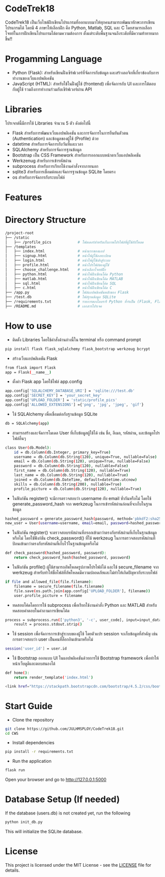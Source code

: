 # CodeTrek18
CodeTrek18 เป็นเว็บไซต์ฝึกเขียนโปรแกรมที่ออกแบบมาให้ทุกคนสามารถพัฒนาทักษะการเขียนโปรแกรมได้ โดยมี 4 ภาษาให้เลือกฝึก คือ Python, Matlab, SQL และ C โดยสามารถเลือกโจทย์ในการฝึกเขียนโปรแกรมได้ตามความต้องการ ตั้งแต่ระดับพื้นฐานจนถึงระดับที่มีความท้าทายมากขึ้น!!
# Progamming Language
- Python (Flask): สำหรับเขียนฝั่งเซิร์ฟเวอร์ที่จัดการกับข้อมูล และสร้างลอจิกที่เกี่ยวข้องกับการทำงานของเว็บแอปพลิเคชัน
- JavaScript (HTML): สำหรับใช้ในฝั่งผู้ใช้ (frontend) เพื่อจัดการกับ UI และการโต้ตอบกับผู้ใช้ รวมถึงการทำงานร่วมกับเซิร์ฟเวอร์ผ่าน API
# Libraries
โปรเจกต์นี้มีการใช้ Libraries จำนวน 5 ตัว ดังต่อไปนี้
- Flask สำหรับการพัฒนาเว็บแอปพลิเคชัน และการจัดการในการยืนยันตัวตน (Authentication) และข้อมูลของผู้ใช้ (Profile) ด้วย
- datetime สำหรับการจัดการกับวันที่และเวลา
- SQLAIchemy สำหรับการจัดการฐานข้อมูล
- Bootstrap เป็น CSS Framework สำหรับการออกแบบหน้าตาเว็บแอปพลิเคชัน
- Werkzenug สำหรับการเข้ารหัสผ่าน
- subprocess สำหรับการเรียกใช้งานคำสั่งจากภายนอก
- sqlite3 สำหรับการเชื่อมต่อและจัดการฐานข้อมูล SQLite โดยตรง
- os สำหรับการจัดการกับระบบไฟล์
# Features

# Directory Structure
```sh
/project-root
├── /static
│   ├── /profile_pics            # โฟลเดอร์สำหรับเก็บภาพโปรไฟล์ที่ผู้ใช้อัปโหลด
├── /templates
│   ├── index.html               # หน้าแรกของแอป
│   ├── signup.html              # หน้าให้ผู้ใช้ลงทะเบียน
│   ├── login.html               # หน้าให้ผู้ใช้เข้าสู่ระบบ
│   ├── profile.html             # หน้าโปรไฟล์ของผู้ใช้
│   ├── choose_challenge.html    # หน้าเลือกโจทย์ฝึก
│   ├── python.html              # หน้าให้ฝึกเขียนโค้ด Python
│   ├── matlab.html              # หน้าให้ฝึกเขียนโค้ด MATLAB
│   ├── sql.html                 # หน้าให้ฝึกเขียนโค้ด SQL
│   ├── c.html                   # หน้าให้ฝึกเขียนโค้ด C
├── /app.py                      # ไฟล์แอปพลิเคชันหลักของ Flask
├── /test.db                     # ไฟล์ฐานข้อมูล SQLite
├── /requirements.txt            # รายการของไลบรารี Python ที่จำเป็น (Flask, Flask-SQLAlchemy, Flask-Bootstrap, ฯลฯ)
├── /README.md                   # เอกสารโปรเจค
```
# How to use  
- ติดตั้ง Libraries โดยใช้คำสั่งด้านล่างนี้ใน terminal หรือ command prompt
```sh 
pip install flask flask_sqlalchemy flask_bootstrap werkzeug bcrypt
```
- สร้างเว็บแอปพลิเคชัน Flask
```sh 
from flask import Flask
app = Flask(__name__)
```
- ตั้งค่า Flask app โดยใช้ไฟล์ app.config
```sh 
app.config['SQLALCHEMY_DATABASE_URI'] = 'sqlite:///test.db'  
app.config['SECRET_KEY'] = 'your_secret_key'  
app.config['UPLOAD_FOLDER'] = 'static/profile_pics'  
app.config['ALLOWED_EXTENSIONS'] ={'png', 'jpg', 'jpeg', 'gif'} 
```
- ใช้ SQLAlchemy เพื่อเชื่อมต่อกับฐานข้อมูล SQLite
```sh 
db = SQLAlchemy(app)
```
- สามารถสร้างและจัดการโมเดล User ที่เก็บข้อมูลผู้ใช้ได้ เช่น ชื่อ, อีเมล, รหัสผ่าน, และข้อมูลโปรไฟล์อื่นๆ
```sh 
class User(db.Model):
    id = db.Column(db.Integer, primary_key=True)
    username = db.Column(db.String(120), unique=True, nullable=False)
    email = db.Column(db.String(120), unique=True, nullable=False)
    password = db.Column(db.String(120), nullable=False)
    first_name = db.Column(db.String(120), nullable=True)
    last_name = db.Column(db.String(120), nullable=True)
    joined = db.Column(db.DateTime, default=datetime.utcnow)
    skills = db.Column(db.String(200), nullable=True)
    profile_picture = db.Column(db.String(120), nullable=True)
```
- ในฟังก์ชัน register() จะมีการตรวจสอบว่า username กับ email ซ้ำกันหรือไม่ โดยใช้ generate_password_hash จาก werkzeug ในการเข้ารหัสผ่านก่อนที่จะเก็บในฐานข้อมูล
```sh
hashed_password = generate_password_hash(password, method='pbkdf2:sha256')
new_user = User(username=username, email=email, password=hashed_password)
```
- ในฟังก์ชัน register() จะตรวจสอบรหัสผ่านที่กรอกเข้ามาว่าตรงกับรหัสผ่านที่เก็บในฐานข้อมูลหรือไม่ โดยใช้ฟังก์ชัน check_password() ที่ใช้ werkzeug ในการตรวจสอบรหัสผ่านที่ป้อนเข้ามาว่าตรงกับรหัสผ่านที่เก็บไว้ในฐานข้อมูลหรือไม่
```sh
def check_password(hashed_password, password):
    return check_password_hash(hashed_password, password)
```
- ในฟังก์ชัน profile() ผู้ใช้สามารถอัพโหลดรูปภาพโปรไฟล์ได้ และใช้ secure_filename จาก werkzeug สำหรับทำให้ชื่อไฟล์ที่อัพโหลดมีความปลอดภัยและไม่ทำให้เกิดปัญหากับระบบไฟล์
```sh
if file and allowed_file(file.filename):
    filename = secure_filename(file.filename)
    file.save(os.path.join(app.config['UPLOAD_FOLDER'], filename))
    user.profile_picture = filename
```
- ทดสอบโค้ดโดยการใช้ subprocess เพื่อเรียกใช้งานคำสั่ง Python และ MATLAB สำหรับทดสอบคำตอบในคำถามการเขียนโค้ด
```sh
process = subprocess.run(['python3', '-c', user_code], input=input_data, text=True, capture_output=True, timeout=5)
    result = process.stdout.strip()
```
- ใช้ session เพื่อจัดการการเข้าสู่ระบบของผู้ใช้ โดยตัวแปร session จะเก็บข้อมูลที่สำคัญ เช่น การตรวจสอบว่า user เป็นคนที่ล็อกอินเข้ามาหรือไม่
```sh
session['user_id'] = user.id
```
- ใช้ Bootstrap ออกแบบ UI ในแอปพลิเคชันด้วยการใช้ Bootstrap framework เพื่อทำให้หน้าเว็บดูดีและตอบสนองได้
```sh
def home():
    return render_template('index.html')
```
```sh
<link href="https://stackpath.bootstrapcdn.com/bootstrap/4.5.2/css/bootstrap.min.css" rel="stylesheet">
```
# Start Guide
- Clone the repository
```sh
git clone https://github.com/JULHMSPLOY/CodeTrek18.git
cd CWS
```
- Install dependencies
```sh
pip install -r requirements.txt
```
- Run the application
```sh
flask run
```
Open your browser and go to <http://127.0.0.1:5000>
# Database Setup (If needed)
If the database (users.db) is not created yet, run the following
```sh
python init_db.py
```
This will initialize the SQLite database.
# License
This project is licensed under the MIT License - see the [LICENSE](LICENSE.md) file for details.
